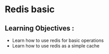 # Redis basic

## Learning Objectives :

- Learn how to use redis for basic operations
- Learn how to use redis as a simple cache
